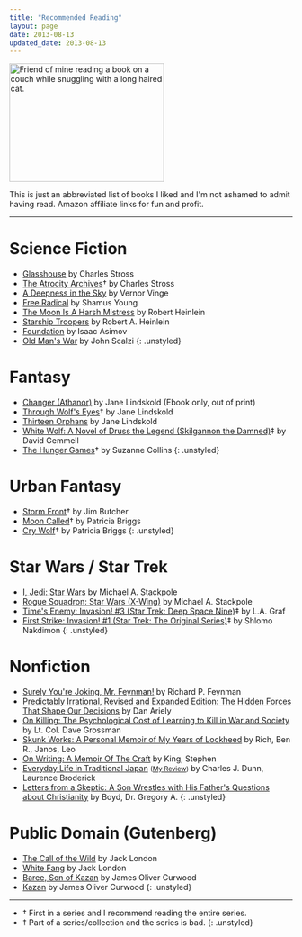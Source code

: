 ```yaml
---
title: "Recommended Reading"
layout: page
date: 2013-08-13
updated_date: 2013-08-13
---
```


<img src="/images/shalom-snuggles.jpg" height="210" width="275" class="right pad-left" alt="Friend of mine reading a book on a couch while snuggling with a long haired cat." title="A friend of mine with another friend's cat.">

This is just an abbreviated list of books I liked and I'm not ashamed to admit having read.
Amazon affiliate links for fun and profit. 

---

# Science Fiction
* [Glasshouse](http://amzn.to/16KeS7w) by Charles Stross
* [The Atrocity Archives](http://amzn.to/16ahXP4)&dagger; by Charles Stross
* [A Deepness in the Sky](http://amzn.to/16ai8Ki) by Vernor Vinge
* [Free Radical](http://www.shamusyoung.com/shocked/) by Shamus Young
* [The Moon Is A Harsh Mistress](http://amzn.to/19hi64z) by Robert Heinlein
* [Starship Troopers](http://amzn.to/14arYZo) by Robert A. Heinlein
* [Foundation](http://amzn.to/13znSdo) by Isaac Asimov
* [Old Man's War](http://amzn.to/13znWd8) by John Scalzi
{: .unstyled}

# Fantasy
* [Changer (Athanor)](http://amzn.to/16aioZH) by Jane Lindskold (Ebook only, out of print)
* [Through Wolf's Eyes](http://amzn.to/16aivoa)&dagger; by Jane Lindskold
* [Thirteen Orphans](http://amzn.to/16aiwIS) by Jane Lindskold
* [White Wolf: A Novel of Druss the Legend (Skilgannon the Damned)](http://amzn.to/14K2J3E)&Dagger; by David Gemmell
* [The Hunger Games](http://amzn.to/1buaV9O)&dagger; by Suzanne Collins
{: .unstyled}

# Urban Fantasy
* [Storm Front](http://amzn.to/16KfkCB)&dagger; by Jim Butcher
* [Moon Called](http://amzn.to/19hiBf1)&dagger; by Patricia Briggs
* [Cry Wolf](http://amzn.to/16KfpWY)&dagger; by Patricia Briggs
{: .unstyled}

# Star Wars / Star Trek
* [I, Jedi: Star Wars](http://amzn.to/14K2Xrs) by Michael A. Stackpole 
* [Rogue Squadron: Star Wars (X-Wing)](http://amzn.to/16aiMHI) by Michael A. Stackpole
* [Time's Enemy: Invasion! #3 (Star Trek: Deep Space Nine)](http://amzn.to/19hiEr6)&Dagger; by L.A. Graf
* [First Strike: Invasion! #1 (Star Trek: The Original Series)](http://amzn.to/16aiQY7)&Dagger; by Shlomo Nakdimon
{: .unstyled}

# Nonfiction
* [Surely You're Joking, Mr. Feynman!](http://amzn.to/19hiKPw) by Richard P. Feynman
* [Predictably Irrational, Revised and Expanded Edition: The Hidden Forces That Shape Our Decisions](http://amzn.to/19saQGH) by Dan Ariely
* [On Killing: The Psychological Cost of Learning to Kill in War and Society](http://amzn.to/14atb32) by Lt. Col. Dave Grossman
* [Skunk Works: A Personal Memoir of My Years of Lockheed](http://amzn.to/16KfGsQ) by Rich, Ben R., Janos, Leo
* [On Writing: A Memoir Of The Craft](http://amzn.to/19hiUXf) by King, Stephen
* [Everyday Life in Traditional Japan](http://amzn.to/16q6xpi) <small>([My Review](/blog/2013/08/05/researching-edo-period-japan))</small> by  Charles J. Dunn, Laurence Broderick 
* [Letters from a Skeptic: A Son Wrestles with His Father's Questions about Christianity](http://amzn.to/16KfIB5) by Boyd, Dr. Gregory A.
{: .unstyled}

# Public Domain (Gutenberg)

* [The Call of the Wild](http://www.gutenberg.org/ebooks/215) by Jack London
* [White Fang](http://www.gutenberg.org/ebooks/910) by Jack London
* [Baree, Son of Kazan](http://www.gutenberg.org/ebooks/4748) by James Oliver Curwood
* [Kazan](http://www.gutenberg.org/ebooks/10084) by James Oliver Curwood
{: .unstyled}

---

* &dagger; First in a series and I recommend reading the entire series.
* &Dagger; Part of a series/collection and the series is bad.
{: .unstyled}